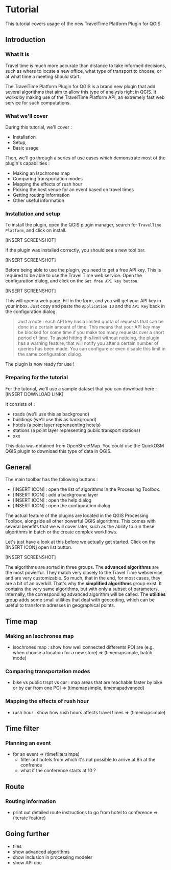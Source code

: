 # Tutorial

This tutorial covers usage of the new TravelTime Platform Plugin for QGIS.

## Introduction

### What it is

Travel time is much more accurate than distance to take informed decisions, such as where to locate a new office, what type of transport to choose, or at what time a meeting should start.

The TravelTime Platform Plugin for QGIS is a brand new plugin that add several algorithms that aim to allow this type of analysis right in QGIS. It works by making use of the TravelTime Platform API, an extremely fast web service for such computations.

### What we'll cover

During this tutorial, we'll cover :
- Installation
- Setup,
- Basic usage

Then, we'll go through a series of use cases which demonstrate most of the plugin's capabilities :
- Making an Isochrones map
- Comparing transportation modes
- Mapping the effects of rush hour
- Picking the best venue for an event based on travel times
- Getting routing information
- Other useful information

### Installation and setup

To install the plugin, open the QGIS plugin manager, search for `TravelTime Platform`, and click on install.

[INSERT SCREENSHOT]

If the plugin was installed correctly, you should see a new tool bar.

[INSERT SCREENSHOT]

Before being able to use the plugin, you need to get a free API key. This is required to be able to use the Travel Time web service. Open the configuration dialog, and click on the `Get free API key button`.

[INSERT SCREENSHOT]

This will open a web page. Fill in the form, and you will get your API key in your inbox. Just copy and paste the `Application ID` and the `API Key` back in the configuration dialog.

> Just a note : each API key has a limited quota of requests that can be done in a certain amount of time. This means that your API key may be blocked for some time if you make too many requests over a short period of time. To avoid hitting this limit without noticing, the plugin has a warning feature, that will notify you after a certain number of queries has been made. You can configure or even disable this limit in the same configuration dialog.

The plugin is now ready for use !


### Preparing for the tutorial

For the tutorial, we'll use a sample dataset that you can download here : [INSERT DOWNLOAD LINK]

It consists of :
- roads (we'll use this as background)
- buildings (we'll use this as background)
- hotels (a point layer reprensenting hotels)
- stations (a point layer representing public transport stations)
- xxx

This data was obtained from OpenStreetMap. You could use the QuickOSM QGIS plugin to download this type of data in QGIS.

## General

The main toolbar has the following buttons :

- [INSERT ICON] : open the list of algorithms in the Processing Toolbox.
- [INSERT ICON] : add a background layer
- [INSERT ICON] : open the help dialog
- [INSERT ICON] : open the configuration dialog

The actual feature of the plugins are located in the QGIS Processing Toolbox, alongside all other powerful QGIS algorithms. This comes with several benefits that we will cover later, such as the ability to run these algorithms in batch or the create complex workflows.

Let's just have a look at this before we actually get started. Click on the [INSERT ICON] open list button.

[INSERT SCREENSHOT]

The algorithms are sorted in three groups. The **advanced algorithms** are the most powerful. They match very closely to the Travel Time webservice, and are very customizable. So much, that in the end, for most cases, they are a bit of an overkill.  That's why the **simplified algorithms** group exist. It contains the very same algorithms, but with only a subset of parameters. Internally, the corresponding advanced algorithm will be called. The **utilities** group adds some small utilities that deal with geocoding, which can be useful to transform adresses in geographical points.

## Time map

### Making an Isochrones map

- isochrones map : show how well connected differents POI are (e.g. when choose a location for a new store) => (timemapsimple, batch mode)

### Comparing transportation modes

- bike vs public trspt vs car : map areas that are reachable faster by bike or by car from one POI => (timemapsimple, timemapadvanced)

### Mapping the effects of rush hour

- rush hour : show how rush hours affects travel times => (timemapsimple)

## Time filter

### Planning an event
- for an event => (timefiltersimpe)
  - filter out hotels from which it's not possible to arrive at 8h at the confrence
  - what if the conference starts at 10 ?

## Route

### Routing information

- print out detailed route instructions to go from hotel to conference => (iterate feature)

## Going further

- tiles
- show advanced algorithms
- show inclusion in processing modeler
- show API doc
